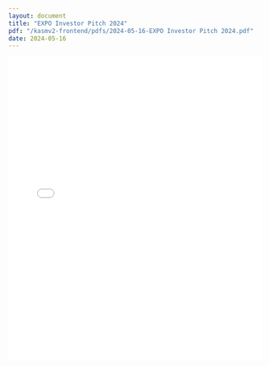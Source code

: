 ```yaml
---
layout: document
title: "EXPO Investor Pitch 2024"
pdf: "/kasmv2-frontend/pdfs/2024-05-16-EXPO Investor Pitch 2024.pdf"
date: 2024-05-16
---
```


<embed src="{{ page.pdf }}" width="100%" height="600px" type="application/pdf">
